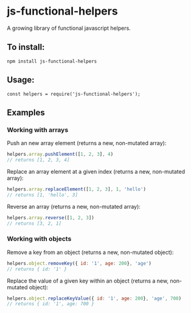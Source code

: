# js-functional-helpers

A growing library of functional javascript helpers.

## To install:

```npm install js-functional-helpers```

## Usage:
```
const helpers = require('js-functional-helpers');
```
## Examples 

### Working with arrays
Push an new array element (returns a new, non-mutated array):
```javascript
helpers.array.pushElement([1, 2, 3], 4)
// returns [1, 2, 3, 4]
```
Replace an array element at a given index (returns a new, non-mutated array):
```javascript
helpers.array.replaceElement([1, 2, 3], 1, 'hello')
// returns [1, 'hello', 3]
```
Reverse an array (returns a new, non-mutated array):
```javascript
helpers.array.reverse([1, 2, 3])
// returns [3, 2, 1]
```
### Working with objects
Remove a key from an object (returns a new, non-mutated object):
```javascript
helpers.object.removeKey({ id: '1', age: 200}, 'age')
// returns { id: '1' }
```
Replace the value of a given key within an object (returns a new, non-mutated object):
```javascript
helpers.object.replaceKeyValue({ id: '1', age: 200}, 'age', 700)
// returns { id: '1', age: 700 }
```

